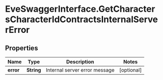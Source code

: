 # EveSwaggerInterface.GetCharactersCharacterIdContractsInternalServerError

## Properties
Name | Type | Description | Notes
------------ | ------------- | ------------- | -------------
**error** | **String** | Internal server error message | [optional] 


